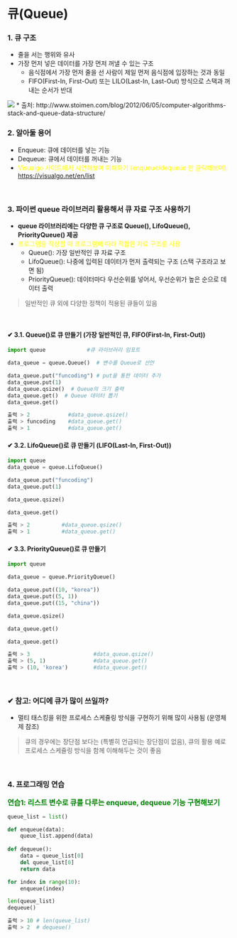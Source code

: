 # 큐(Queue)

### 1. 큐 구조
* 줄을 서는 행위와 유사
* 가장 먼저 넣은 데이터를 가장 먼저 꺼낼 수 있는 구조
  - 음식점에서 가장 먼저 줄을 선 사람이 제일 먼저 음식점에 입장하는 것과 동일
  - FIFO(First-In, First-Out) 또는 LILO(Last-In, Last-Out) 방식으로 스택과 꺼내는 순서가 반대
  
<img src="https://www.fun-coding.org/00_Images/queue.png" />
* 출처: http://www.stoimen.com/blog/2012/06/05/computer-algorithms-stack-and-queue-data-structure/

<br>

### 2. 알아둘 용어
* Enqueue: 큐에 데이터를 넣는 기능
* Dequeue: 큐에서 데이터를 꺼내는 기능
* <font color='yellow'>Visualgo 사이트에서 시연해보며 이해하기 (enqueue/dequeue 만 클릭해보며): https://visualgo.net/en/list</font>

<br>

### 3. 파이썬 queue 라이브러리 활용해서 큐 자료 구조 사용하기
* **queue 라이브러리에는 다양한 큐 구조로 Queue(), LifoQueue(), PriorityQueue() 제공**
* <font color='yellow'>프로그램을 작성할 때 프로그램에 따라 적합한 자료 구조를 사용</font>
  - Queue(): 가장 일반적인 큐 자료 구조
  - LifoQueue(): 나중에 입력된 데이터가 먼저 출력되는 구조 (스택 구조라고 보면 됨)
  - PriorityQueue(): 데이터마다 우선순위를 넣어서, 우선순위가 높은 순으로 데이터 출력
  

> 일반적인 큐 외에 다양한 정책이 적용된 큐들이 있음

<br>

#### ✔ 3.1. Queue()로 큐 만들기 (가장 일반적인 큐, FIFO(First-In, First-Out))
```python
import queue             #큐 라이브러리 임포트

data_queue = queue.Queue()  # 변수를 Queue로 선언

data_queue.put("funcoding") # put을 통한 데이터 추가
data_queue.put(1) 
data_queue.qsize()  # Queue의 크기 출력
data_queue.get()  # Queue 데이터 뽑기
data_queue.get()
```
```python
출력 > 2            #data_queue.qsize()
출력 > funcoding    #data_queue.get()
출력 > 1            #data_queue.get()
```
#### ✔ 3.2. LifoQueue()로 큐 만들기 (LIFO(Last-In, First-Out))
```python
import queue
data_queue = queue.LifoQueue()

data_queue.put("funcoding")
data_queue.put(1)

data_queue.qsize()

data_queue.get()

```
```python
출력 > 2          #data_queue.qsize()
출력 > 1          #data_queue.get()
```
#### ✔ 3.3. PriorityQueue()로 큐 만들기
```python
import queue

data_queue = queue.PriorityQueue()

data_queue.put((10, "korea"))
data_queue.put((5, 1))
data_queue.put((15, "china"))

data_queue.qsize()

data_queue.get()

data_queue.get()
```
```python
출력 > 3                    #data_queue.qsize()
출력 > (5, 1)               #data_queue.get()
출력 > (10, 'korea')        #data_queue.get()
```

<br>

### ✔ 참고: 어디에 큐가 많이 쓰일까?
- 멀티 태스킹을 위한 프로세스 스케쥴링 방식을 구현하기 위해 많이 사용됨 (운영체제 참조)

> 큐의 경우에는 장단점 보다는 (특별히 언급되는 장단점이 없음), 큐의 활용 예로 프로세스 스케쥴링 방식을 함께 이해해두는 것이 좋음

<br>

### 4. 프로그래밍 연습 
<div class="alert alert-block alert-warning">
<strong><font color="green" size="3em">연습1: 리스트 변수로 큐를 다루는 enqueue, dequeue 기능 구현해보기</font></strong>
</div>

```python
queue_list = list()

def enqueue(data):
    queue_list.append(data)
    
def dequeue():
    data = queue_list[0]
    del queue_list[0]
    return data

for index in range(10):
    enqueue(index)

len(queue_list)
dequeue()
```
```python
출력 > 10 # len(queue_list)
출력 > 2  # dequeue()
```
